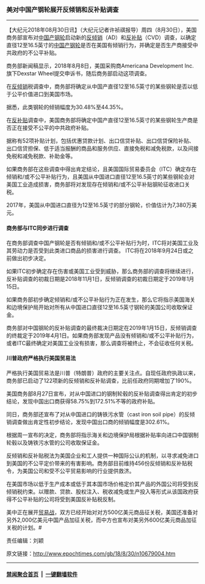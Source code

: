 ### 美对中国产钢轮展开反倾销和反补贴调查
------------------------

<p>【大纪元2018年08月30日讯】（大纪元记者许祯祺报导）周四（8月30日），美国商务部宣布对<a href="http://www.epochtimes.com/gb/tag/%E4%B8%AD%E5%9B%BD%E4%BA%A7%E9%92%A2%E8%BD%AE.html">中国产钢轮</a>启动新的<a href="http://www.epochtimes.com/gb/tag/%E5%8F%8D%E5%80%BE%E9%94%80.html">反倾销</a>（AD）和<a href="http://www.epochtimes.com/gb/tag/%E5%8F%8D%E8%A1%A5%E8%B4%B4.html">反补贴</a>（CVD）调查，以确定直径12至16.5英寸的<a href="http://www.epochtimes.com/gb/tag/%E4%B8%AD%E5%9B%BD%E4%BA%A7%E9%92%A2%E8%BD%AE.html">中国产钢轮</a>是否在美国有倾销行为，并确定是否生产商接受中共政府的不公平补贴。</p>
<p>商务部新闻稿显示，2018年8月8日，美国采购商Americana Development Inc.旗下Dexstar Wheel提交申诉书，随后商务部启动这项调查。</p>
<p>在<a href="http://www.epochtimes.com/gb/tag/%E5%8F%8D%E5%80%BE%E9%94%80.html">反倾销</a>税调查中，商务部将确定从中国产直径12至16.5英寸的某些钢轮是否以低于公平价值进口到美国市场。</p>
<p>据悉，此类钢轮的倾销幅度为30.48%至44.35%。</p>
<p>在<a href="http://www.epochtimes.com/gb/tag/%E5%8F%8D%E8%A1%A5%E8%B4%B4.html">反补贴</a>调查中，美国商务部将确定中国产直径12至16.5英寸的某些钢轮生产商是否正在接受不公平的中共政府补贴。</p>
<p>据称有52项补贴计划，包括优惠贷款计划、出口信贷补贴、出口信贷保险补贴、出口信贷担保、低于适当报酬的商品和服务供应、直接免税和减免税款，以及间接免税和减免税款、补助金等。</p>
<p>如果商务部在这些调查中得出肯定结论，且美国国际贸易委员会（ITC）确定存在倾销和/或不公平补贴行为，且美国从中国进口直径12至16.5英寸的某些钢轮会对美国工业造成损害，商务部将对发现存在倾销和/或不公平补贴钢轮征收进口关税。</p>
<p>2017年，美国从中国进口直径为12至16.5英寸的部分钢轮，价值估计为7,380万美元。</p>
<h4>商务部与ITC同步进行调查</h4>
<p>在商务部调查中国产钢轮是否有倾销和/或不公平补贴行为时，ITC将对美国工业及其劳动力是否受到此类进口商品的损害进行调查。 ITC将在2018年9月24日或之前做出初步决定。</p>
<p>如果ITC初步确定存在伤害或美国工业受到威胁，那么商务部的调查将继续进行，反补贴调查的初裁日期是2018年11月1日，反倾销调查的初裁日期定于2019年1月15日。</p>
<p>如果商务部初步确定倾销和/或不公平补贴行为正在发生，那么它将指示美国海关和边境保护局开始对所有从中国进口直径12至16.5英寸钢轮的美国公司收取保证金。</p>
<p>商务部对中国钢轮的反补贴调查的最终裁决日期定在2019年1月15日，反倾销调查的终裁定于2019年4月1日。如果商务部发现产品没有倾销和/或不公平补贴行为，或者ITC最终确定对美国工业没有损害，那么调查将被终止，不会征收任何关税。</p>
<h4>川普政府严格执行美国贸易法</h4>
<p>严格执行美国贸易法是川普（特朗普）政府的主要关注点。自现任政府执政以来，商务部已启动了122项新的反倾销和反补贴调查，比前任政府同期增加了190%。</p>
<p>美国商务部8月27日宣布，对从中国进口的钢制轮毂的反补贴调查得出肯定的初步结论，发现中国出口商获得58.75%到172.51%不等的政府补贴。</p>
<p>同日，商务部还宣布了对从中国进口的铸铁污水管（cast iron soil pipe）的反倾销调查做出肯定性初步结论，发现中国出口商的倾销幅度是302.61%。</p>
<p>根据周一宣布的决定，商务部将指示海关和边境保护局根据补贴率向进口中国钢制轮毂以及铸铁污水管的公司收取保证金。</p>
<p>反倾销和反补贴税法为美国企业和工人提供一种国际公认的机制，以寻求减免进口到美国的不公平定价带来的有害影响。商务部目前维持456份反倾销和反补贴税令，为美国公司和受不公平贸易影响的行业提供救济。</p>
<p>在美国市场以低于生产成本或低于其本国市场价格定价其产品的外国公司将受到反倾销税约束。以赠款、贷款、股权注入、税收减免或生产投入等形式从该国政府获得不公平补贴的公司将受到美国反补贴税反制。</p>
<p>美中正在展开<a href="http://www.epochtimes.com/gb/tag/%E8%B4%B8%E6%98%93%E6%88%98.html">贸易战</a>，双方已经开始对对方500亿美元商品征关税，美国还准备对另外2,000亿美元中国产品加征关税，而中方也宣布对美另外600亿美元商品加征关税的计划。#</p>
<p>责任编辑：刘颖</p>

原文链接：http://www.epochtimes.com/gb/18/8/30/n10679004.htm


------------------------
#### [禁闻聚合首页](https://github.com/gfw-breaker/banned-news/blob/master/README.md) &nbsp;|&nbsp;  [一键翻墙软件](https://github.com/gfw-breaker/nogfw/blob/master/README.md)